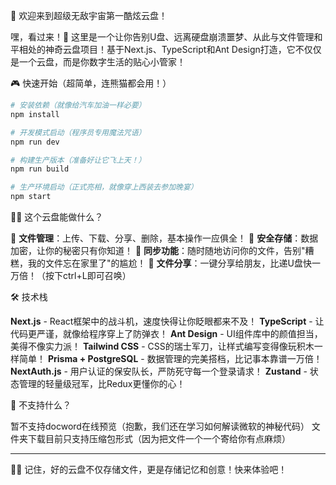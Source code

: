 🚀 欢迎来到超级无敌宇宙第一酷炫云盘！

嘿，看过来！👋 这里是一个让你告别U盘、远离硬盘崩溃噩梦、从此与文件管理和平相处的神奇云盘项目！基于Next.js、TypeScript和Ant Design打造，它不仅仅是一个云盘，而是你数字生活的贴心小管家！

🎮 快速开始（超简单，连熊猫都会用！）

```bash
# 安装依赖（就像给汽车加油一样必要）
npm install

# 开发模式启动（程序员专用魔法咒语）
npm run dev

# 构建生产版本（准备好让它飞上天！）
npm run build

# 生产环境启动（正式亮相，就像穿上西装去参加晚宴）
npm start
```

🧙‍♂️ 这个云盘能做什么？

📁 **文件管理**：上传、下载、分享、删除，基本操作一应俱全！
🔐 **安全存储**：数据加密，让你的秘密只有你知道！
🔄 **同步功能**：随时随地访问你的文件，告别"糟糕，我的文件忘在家里了"的尴尬！
👥 **文件分享**：一键分享给朋友，比递U盘快一万倍！（按下ctrl+L即可召唤）

🛠️ 技术栈

**Next.js** - React框架中的战斗机，速度快得让你眨眼都来不及！
**TypeScript** - 让代码更严谨，就像给程序穿上了防弹衣！
**Ant Design** - UI组件库中的颜值担当，美得不像实力派！
**Tailwind CSS** - CSS的瑞士军刀，让样式编写变得像玩积木一样简单！
**Prisma + PostgreSQL** - 数据管理的完美搭档，比记事本靠谱一万倍！
**NextAuth.js** - 用户认证的保安队长，严防死守每一个登录请求！
**Zustand** - 状态管理的轻量级冠军，比Redux更懂你的心！

🚫 不支持什么？

暂不支持docword在线预览（抱歉，我们还在学习如何解读微软的神秘代码）
文件夹下载目前只支持压缩包形式（因为把文件一个一个寄给你有点麻烦）

---

🧙‍♂️ 记住，好的云盘不仅存储文件，更是存储记忆和创意！快来体验吧！